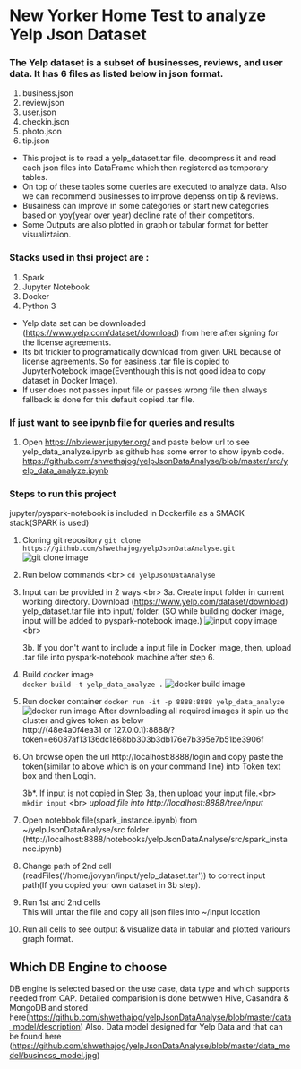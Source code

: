 # New Yorker Home Test to analyze Yelp Json Dataset

### The Yelp dataset is a subset of businesses, reviews, and user data. It has 6 files as listed below in json format.

1. business.json
2. review.json
3. user.json
4. checkin.json
5. photo.json
6. tip.json

- This project is to read a yelp_dataset.tar file, decompress it and read each json files into DataFrame which then registered as temporary tables.
- On top of these tables some queries are executed to analyze data. Also we can recommend businesses to improve depenss on tip & reviews.
- Busainess can improve in some categories or start new categories based on yoy(year over year) decline rate of their competitors.
- Some Outputs are also plotted in graph or tabular format for better visualiztaion.

### Stacks used in thsi project are :
1. Spark
2. Jupyter Notebook
3. Docker
4. Python 3

- Yelp data set can be downloaded (https://www.yelp.com/dataset/download) from here after signing for the license agreements.
- Its bit trickier to programatically download from given URL because of license agreements. So for easiness .tar file is copied to JupyterNotebook image(Eventhough this is not good idea to copy dataset in Docker Image).
- If user does not passes input file or passes wrong file then always fallback is done for this default copied .tar file.

### If just want to see ipynb file for queries and results
1. Open https://nbviewer.jupyter.org/ and paste below url to see yelp_data_analyze.ipynb as github has some error to show ipynb code. 
https://github.com/shwethajog/yelpJsonDataAnalyse/blob/master/src/yelp_data_analyze.ipynb

### Steps to run this project
jupyter/pyspark-notebook is included in Dockerfile as a SMACK stack(SPARK is used)

1. Cloning git repository
``` git clone https://github.com/shwethajog/yelpJsonDataAnalyse.git ```
![git clone image](https://github.com/shwethajog/yelpJsonDataAnalyse/blob/master/images/git_clone.png)


2. Run below commands <br\>
``` cd yelpJsonDataAnalyse ```

3. Input can be provided in 2 ways.<br\>
   3a.   Create input folder in current working directory.
         Download (https://www.yelp.com/dataset/download) yelp_dataset.tar file into input/ folder.
         (SO while building docker image, input will be added to pyspark-notebook image.) 
         ![input copy image](https://github.com/shwethajog/yelpJsonDataAnalyse/blob/master/images/input_copy.png) <br\>
         
   3b.   If you don't want to include a input file in Docker image, then, upload .tar file into pyspark-notebook machine after step 6.
   
4. Build docker image   
```docker build -t yelp_data_analyze .```
![docker build image](https://github.com/shwethajog/yelpJsonDataAnalyse/blob/master/images/docker_build.png)

5. Run docker container
```docker run -it -p 8888:8888 yelp_data_analyze```
![docker run image](https://github.com/shwethajog/yelpJsonDataAnalyse/blob/master/images/docker_run.png)
   After downloading all required images it spin up the cluster and gives token as below<br/>
   http://(48e4a0f4ea31 or 127.0.0.1):8888/?token=e6087af13136dc1868bb303b3db176e7b395e7b51be3906f

6. On browse open the url http://localhost:8888/login and copy paste the token(similar to above which is on your command line) into Token text box and then Login. 

   3b*. If input is not copied in Step 3a, then upload your input file.<br\>
   ```mkdir input``` <br\>
   *upload file into http://localhost:8888/tree/input*

7. Open notebbok file(spark_instance.ipynb) from ~/yelpJsonDataAnalyse/src folder <br/>      (http://localhost:8888/notebooks/yelpJsonDataAnalyse/src/spark_instance.ipynb)

8. Change path of 2nd cell (readFiles('/home/jovyan/input/yelp_dataset.tar')) to correct input path(If you copied your own dataset in 3b step).

9. Run 1st and 2nd cells<br/>
    This will untar the file and copy all json files into ~/input location

10. Run all cells to see output & visualize data in tabular and plotted variours graph format.


## Which DB Engine to choose
DB engine is selected based on the use case, data type and which supports needed from CAP. Detailed comparision is done betwwen Hive, Casandra & MongoDB and stored here(https://github.com/shwethajog/yelpJsonDataAnalyse/blob/master/data_model/description) Also. Data model designed for Yelp Data and that can be found here (https://github.com/shwethajog/yelpJsonDataAnalyse/blob/master/data_model/business_model.jpg)

